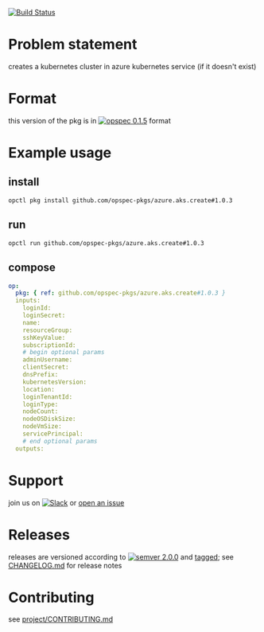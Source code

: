 [![Build Status](https://travis-ci.org/opspec-pkgs/azure.aks.create.svg?branch=master)](https://travis-ci.org/opspec-pkgs/azure.aks.create)

# Problem statement

creates a kubernetes cluster in azure kubernetes service (if it doesn't exist)

# Format

this version of the pkg is in [![opspec 0.1.5](https://img.shields.io/badge/opspec-0.1.5-brightgreen.svg?colorA=6b6b6b&colorB=fc16be)](https://opspec.io/0.1.5/packages.html) format

# Example usage

## install

```shell
opctl pkg install github.com/opspec-pkgs/azure.aks.create#1.0.3
```

## run

```
opctl run github.com/opspec-pkgs/azure.aks.create#1.0.3
```

## compose

```yaml
op:
  pkg: { ref: github.com/opspec-pkgs/azure.aks.create#1.0.3 }
  inputs:
    loginId:
    loginSecret:
    name:
    resourceGroup:
    sshKeyValue:
    subscriptionId:
    # begin optional params
    adminUsername:
    clientSecret:
    dnsPrefix:
    kubernetesVersion:
    location:
    loginTenantId:
    loginType:
    nodeCount:
    nodeOSDiskSize:
    nodeVmSize:
    servicePrincipal:
    # end optional params
  outputs:
```

# Support

join us on
[![Slack](https://opspec-slackin.herokuapp.com/badge.svg)](https://opspec-slackin.herokuapp.com/)
or
[open an issue](https://github.com/opspec-pkgs/azure.aks.create/issues)

# Releases

releases are versioned according to
[![semver 2.0.0](https://img.shields.io/badge/semver-2.0.0-brightgreen.svg)](http://semver.org/spec/v2.0.0.html)
and [tagged](https://git-scm.com/book/en/v2/Git-Basics-Tagging); see
[CHANGELOG.md](CHANGELOG.md) for release notes

# Contributing

see
[project/CONTRIBUTING.md](https://github.com/opspec-pkgs/project/blob/master/CONTRIBUTING.md)
